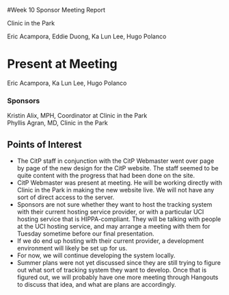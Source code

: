 #Week 10 Sponsor Meeting Report

Clinic in the Park

Eric Acampora, Eddie Duong, Ka Lun Lee, Hugo Polanco

# Present at Meeting

Eric Acampora, Ka Lun Lee, Hugo Polanco

### Sponsors

Kristin Alix, MPH, Coordinator at Clinic in the Park   
Phyllis Agran, MD, Clinic in the Park

## Points of Interest

+ The CitP staff in conjunction with the CitP Webmaster went over page by page of the new design for the CitP website. The staff seemed to be quite content with the progress that had been done on the site. 
+ CitP Webmaster was present at meeting. He will be working directly with Clinic in the Park in making the new website live.
We will not have any sort of direct access to the server.
+ Sponsors are not sure whether they want to host the tracking system with their current hosting service provider, or with
a particular UCI hosting service that is HIPPA-compliant. They will be talking with people at the UCI hosting service, and
may arrange a meeting with them for Tuesday sometime before our final presentation.
+ If we do end up hosting with their current provider, a development environment will likely be set up for us.
+ For now, we will continue developing the system locally.
+ Summer plans were not yet discussed since they are still trying to figure out what sort of tracking system they want to develop. Once that is figured out, we will probably have one more meeting through Hangouts to discuss that idea, and what are plans are accordingly.
